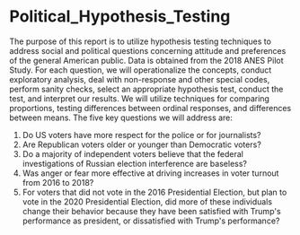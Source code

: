 # Political_Hypothesis_Testing

The purpose of this report is to utilize hypothesis testing techniques to address social and political questions concerning attitude and preferences of the general American public. Data is obtained from the 2018 ANES Pilot Study. For each question, we will operationalize the concepts, conduct exploratory analysis, deal with non-response and other special codes, perform sanity checks, select an appropriate hypothesis test, conduct the test, and interpret our results. We will utilize techniques for comparing proportions, testing differences between ordinal responses, and differences between means. The five key questions we will address are:

1. Do US voters have more respect for the police or for journalists?
2. Are Republican voters older or younger than Democratic voters?
3. Do a majority of independent voters believe that the federal investigations of Russian election interference are baseless?
4. Was anger or fear more effective at driving increases in voter turnout from 2016 to 2018?
5. For voters that did not vote in the 2016 Presidential Election, but plan to vote in the 2020 Presidential Election, did more of these individuals change their behavior because they have been satisfied with Trump's performance as president, or dissatisfied with Trump's performance?

